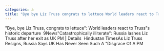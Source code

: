 ```yaml
---
categories: a
title: "Bye bye Liz Truss congrats to lettuce World leaders react to Trusss historic departure  9News"
---
```

"Bye, bye Liz Truss, congrats to lettuce": World leaders react to Truss"s historic departure&nbsp;&nbsp;9News"Catastrophically illiterate": Russia lashes Liz Truss after her exit as UK PM | Details&nbsp;&nbsp;Hindustan TimesAs Liz Truss Resigns, Russia Says UK Has Never Seen Such A "Disgrace Of A PM